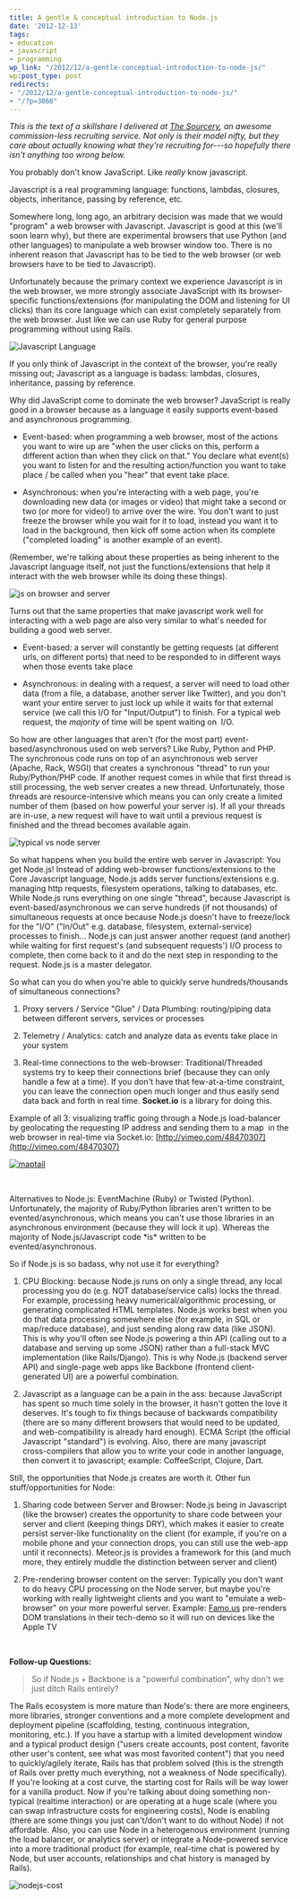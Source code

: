 ```yaml
---
title: A gentle & conceptual introduction to Node.js
date: '2012-12-13'
tags:
- education
- javascript
- programming
wp_link: "/2012/12/a-gentle-conceptual-introduction-to-node-js/"
wp:post_type: post
redirects:
- "/2012/12/a-gentle-conceptual-introduction-to-node-js/"
- "/?p=3066"
---
```


_This is the text of a skillshare I delivered at [The Sourcery](http://www.thesourcery.com/), an awesome commission-less recruiting service. Not only is their model nifty, but they care about actually knowing what they're recruiting for---so hopefully there isn't anything too wrong below._

You probably don't know JavaScript. Like _really_ know javascript.

Javascript is a real programming language: functions, lambdas, closures, objects, inheritance, passing by reference, etc.

Somewhere long, long ago, an arbitrary decision was made that we would "program" a web browser with Javascript. Javascript is good at this (we'll soon learn why), but there are experimental browsers that use Python (and other languages) to manipulate a web browser window too. There is no inherent reason that Javascript has to be tied to the web browser (or web browsers have to be tied to Javascript).

Unfortunately because the primary context we experience Javascript _is_ in the web browser, we more strongly associate JavaScript with its browser-specific functions/extensions (for manipulating the DOM and listening for UI clicks) than its core language which can exist completely separately from the web browser. Just like we can use Ruby for general purpose programming without using Rails.

![Javascript Language](2012-12-13-A-gentle-conceptual-introduction-to-Nodejs/javascript-600x170.png)

If you only think of Javascript in the context of the browser, you're really missing out; Javascript as a language is badass: lambdas, closures, inheritance, passing by reference.

Why did JavaScript come to dominate the web browser? JavaScript is really good in a browser because as a language it easily supports event-based and asynchronous programming.

- Event-based: when programming a web browser, most of the actions you want to wire up are "when the user clicks on this, perform a different action than when they click on that." You declare what event(s) you want to listen for and the resulting action/function you want to take place / be called when you "hear" that event take place.

- Asynchronous: when you're interacting with a web page, you're downloading new data (or images or video) that might take a second or two (or more for video!) to arrive over the wire. You don't want to just freeze the browser while you wait for it to load, instead you want it to load in the background, then kick off some action when its complete ("completed loading" is another example of an event).

(Remember, we're talking about these properties as being inherent to the Javascript language itself, not just the functions/extensions that help it interact with the web browser while its doing these things).

![js on browser and server](2012-12-13-A-gentle-conceptual-introduction-to-Nodejs/js-on-browser-and-server-600x470.png)

Turns out that the same properties that make javascript work well for interacting with a web page are also very similar to what's needed for building a good web server.

- Event-based: a server will constantly be getting requests (at different urls, on different ports) that need to be responded to in different ways when those events take place

- Asynchronous: in dealing with a request, a server will need to load other data (from a file, a database, another server like Twitter), and you don't want your entire server to just lock up while it waits for that external service (we call this I/O for "Input/Output") to finish. For a typical web request, the _majority_ of time will be spent waiting on  I/O.

So how are other languages that aren't (for the most part) event-based/asynchronous used on web servers? Like Ruby, Python and PHP. The synchronous code runs on top of an asynchronous web server (Apache, Rack, WSGI) that creates a synchronous "thread" to run your Ruby/Python/PHP code. If another request comes in while that first thread is still processing, the web server creates a new thread. Unfortunately, those threads are resource-intensive which means you can only create a limited number of them (based on how powerful your server is). If all your threads are in-use, a new request will have to wait until a previous request is finished and the thread becomes available again.

![typical vs node server](2012-12-13-A-gentle-conceptual-introduction-to-Nodejs/typical-vs-node-server-600x344.png)

So what happens when you build the entire web server in Javascript: You get Node.js! Instead of adding web-browser functions/extensions to the Core Javascript language, Node.js adds server functions/extensions e.g. managing http requests, filesystem operations, talking to databases, etc. While Node.js runs everything on one single "thread", because Javascript is event-based/asynchronous we can serve hundreds (if not thousands) of simultaneous requests at once because Node.js doesn't have to freeze/lock for the "I/O" ("In/Out" e.g. database, filesystem, external-service) processes to finish… Node.js can just answer another request (and another) while waiting for first request's (and subsequent requests') I/O process to complete, then come back to it and do the next step in responding to the request. Node.js is a master delegator.

So what can you do when you're able to quickly serve hundreds/thousands of simultaneous connections?

1. Proxy servers / Service "Glue" / Data Plumbing: routing/piping data between different servers, services or processes

2. Telemetry / Analytics: catch and analyze data as events take place in your system

3. Real-time connections to the web-browser: Traditional/Threaded systems try to keep their connections brief (because they can only handle a few at a time). If you don't have that few-at-a-time constraint, you can leave the connection open much longer and thus easily send data back and forth in real time. **Socket.io** is a library for doing this.

Example of all 3: visualizing traffic going through a Node.js load-balancer by geolocating the requesting IP address and sending them to a map  in the web browser in real-time via Socket.io: [http://vimeo.com/48470307](http://vimeo.com/48470307)

[ ![maptail](2012-12-13-A-gentle-conceptual-introduction-to-Nodejs/maptail-600x330.png) ](http://vimeo.com/48470307)

 

Alternatives to Node.js: EventMachine (Ruby) or Twisted (Python). Unfortunately, the majority of Ruby/Python libraries aren't written to be evented/asynchronous, which means you can't use those libraries in an asynchronous environment (because they will lock it up). Whereas the majority of Node.js/Javascript code \*is\* written to be evented/asynchronous.

So if Node.js is so badass, why not use it for everything?

1. CPU Blocking: because Node.js runs on only a single thread, any local processing you do (e.g. NOT database/service calls) locks the thread. For example, processing heavy numerical/algorithmic processing, or generating complicated HTML templates. Node.js works best when you do that data processing somewhere else (for example, in SQL or map/reduce database), and just sending along raw data (like JSON). This is why you'll often see Node.js powering a thin API (calling out to a database and serving up some JSON) rather than a full-stack MVC implementation (like Rails/Django). This is why Node.js (backend server API) and single-page web apps like Backbone (frontend client-generated UI) are a powerful combination.

2. Javascript as a language can be a pain in the ass: because JavaScript has spent so much time solely in the browser, it hasn't gotten the love it deserves. It's tough to fix things because of backwards compatibility (there are so many different browsers that would need to be updated, and web-compatibility is already hard enough). ECMA Script (the official Javascript "standard") is evolving. Also, there are many javascript cross-compilers that allow you to write your code in another language, then convert it to javascript; example: CoffeeScript, Clojure, Dart.

Still, the opportunities that Node.js creates are worth it. Other fun stuff/opportunities for Node:

1. Sharing code between Server and Browser: Node.js being in Javascript (like the browser) creates the opportunity to share code between your server and client (keeping things DRY), which makes it easier to create persist server-like functionality on the client (for example, if you're on a mobile phone and your connection drops, you can still use the web-app until it reconnects). Meteor.js is provides a framework for this (and much more, they entirely muddle the distinction between server and client)

2. Pre-rendering browser content on the server: Typically you don't want to do heavy CPU processing on the Node server, but maybe you're working with really lightweight clients and you want to "emulate a web-browser" on your more powerful server. Example: [Famo.us](http://famo.us/) pre-renders DOM translations in their tech-demo so it will run on devices like the Apple TV

 

**Follow-up Questions:**

> So if Node.js + Backbone is a "powerful combination", why don't we just ditch Rails entirely?

The Rails ecosystem is more mature than Node's: there are more engineers, more libraries, stronger conventions and a more complete development and deployment pipeline (scaffolding, testing, continuous integration, monitoring, etc.). If you have a startup with a limited development window and a typical product design ("users create accounts, post content, favorite other user's content, see what was most favorited content") that you need to quickly/agilely iterate, Rails has that problem solved (this is the strength of Rails over pretty much everything, not a weakness of Node specifically). If you're looking at a cost curve, the starting cost for Rails will be way lower for a vanilla product. Now if you're talking about doing something non-typical (realtime interaction) or are operating at a huge scale (where you can swap infrastructure costs for engineering costs), Node is enabling (there are some things you just can't/don't want to do without Node) if not affordable. Also, you can use Node in a heterogenous environment (running the load balancer, or analytics server) or integrate a Node-powered service into a more traditional product (for example, real-time chat is powered by Node, but user accounts, relationships and chat history is managed by Rails).

![nodejs-cost](2012-12-13-A-gentle-conceptual-introduction-to-Nodejs/nodejs-cost.png)

 
